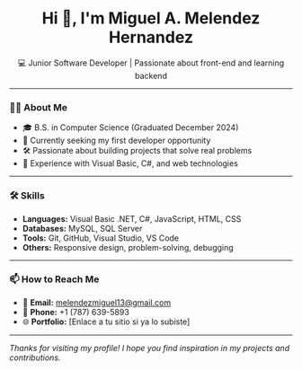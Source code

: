 <h1 align="center">Hi 👋, I'm Miguel A. Melendez Hernandez</h1>
<p align="center">💻 Junior Software Developer | Passionate about front-end and learning backend</p>

---

### 👨‍💻 About Me

- 🎓 B.S. in Computer Science (Graduated December 2024)
- 🧠 Currently seeking my first developer opportunity
- 🛠️ Passionate about building projects that solve real problems
- 📌 Experience with Visual Basic, C#, and web technologies

---

### 🛠 Skills

- **Languages:** Visual Basic .NET, C#, JavaScript, HTML, CSS  
- **Databases:** MySQL, SQL Server  
- **Tools:** Git, GitHub, Visual Studio, VS Code  
- **Others:** Responsive design, problem-solving, debugging  

---

### 📫 How to Reach Me

- 📧 **Email:** melendezmiguel13@gmail.com  
- 📱 **Phone:** +1 (787) 639-5893  
- 🌐 **Portfolio:** [Enlace a tu sitio si ya lo subiste]  

---

*Thanks for visiting my profile! I hope you find inspiration in my projects and contributions.*
